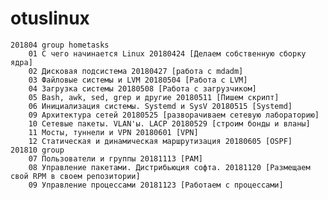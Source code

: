 # otuslinux

	201804 group hometasks
		01 С чего начинается Linux 20180424 [Делаем собственную сборку ядра]
		02 Дисковая подсистема 20180427 [работа с mdadm]
		03 Файловые системы и LVM 20180504 [Работа с LVM]
		04 Загрузка системы 20180508 [Работа с загрузчиком]
		05 Bash, awk, sed, grep и другие 20180511 [Пишем скрипт]
		06 Инициализация системы. Systemd и SysV 20180515 [Systemd]
		09 Архитектура сетей 20180525 [разворачиваем сетевую лабораторию]
		10 Сетевые пакеты. VLAN'ы. LACP 20180529 [строим бонды и вланы]
		11 Мосты, туннели и VPN 20180601 [VPN]
		12 Статическая и динамическая маршрутизация 20180605 [OSPF]
	201810 group
		07 Пользователи и группы 20181113 [PAM]
		08 Управление пакетами. Дистрибьюция софта. 20181120 [Размещаем свой RPM в своем репозитории]
		09 Управление процессами 20181123 [Работаем с процессами]